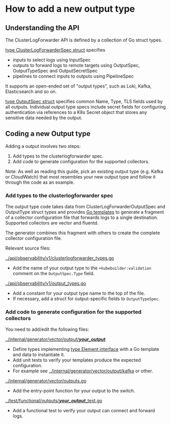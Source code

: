 # How to add a new output type

## Understanding the API

The ClusterLogForwarder API is defined by a collection of Go struct types.

[type ClusterLogForwarderSpec struct][cluster_log_forwarder] specifies
* inputs to select logs using InputSpec
* outputs to forward logs to remote targets using OutputSpec, OutputTypeSpec and OutputSecretSpec
* pipelines to connect inputs to outputs using PipelineSpec

It supports an open-ended set of "output types", such as Loki, Kafka, Elasticsearch and so on.

[type OutputSpec struct][cluster_log_forwarder] specifies common Name, Type, TLS fields used by all outputs. Individual output type specs include 
secret fields for configuring authentication via references to a K8s Secret object that stores any sensitive data needed by the output.


[api]: ../../api/observability/v1
[cluster_log_forwarder]: ../../api/observability/v1/clusterlogforwarder_types.go
[output_types]: ../../api/observability/v1/output_types.go

## Coding a new Output type

Adding a output involves two steps:
1. Add types to the clusterlogforwarder spec.
2. Add code to generate configuration for the supported collectors.

Note: As well as reading this guide, pick an existing output type (e.g. Kafka or CloudWatch) that most resembles your new output type and follow it through the code as an example.

### Add types to the clusterlogforwarder spec

The output type code takes data from ClusterLogForwarderOutputSpec and OutputType struct types and
provides [Go templates][template] to generate a fragment of a collector configuration file that
forwards logs to a single destination. Supported collectors are vector and fluentd.

The generator combines this fragment with others to create the complete collector configuration file.

Relevant source files:

[../api/observability/v1/clusterlogforwarder_types.go](../../api/observability/v1/clusterlogforwarder_types.go)
* Add the name of your output type to the `+kubebuilder:validation` comment on the `OutputSpec.Type` field.

[../api/observability/v1/output_types.go](../../api/observability/v1/output_types.go)
* Add a constant for your output type name to the top of the file.
* If necessary, add a struct for output-specific fields to `OutputTypeSpec`.


### Add code to generate configuration for the supported collectors

You need to add/edit the following files:

[../internal/generator/vector/output/***your_output***](../internal/generator/vector/output/)
* Define types implementing [type Element interface][generator] with a Go template and data to instantiate it.
* Add unit tests to verify your templates produce the expected configuration.
* For example see [../internal/generator/vector/output/kafka](../../internal/generator/vector/output/kafka) or other.

[../internal/generator/vector/outputs.go](../../internal/generator/vector/outputs.go)
* Add the entry-point function for your output to the switch.

[../test/functional/outputs/***your_output***_test.go](../../test/functional/outputs)
* Add a functional test to verify your output can connect and forward logs.

[generator]: /home/aconway/src/cluster-logging-operator/internal/generator/generator.go
[template]: https://pkg.go.dev/text/template
